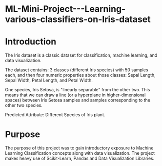 # ML-Mini-Project---Learning-various-classifiers-on-Iris-dataset


# Introduction

The Iris dataset is a classic dataset for classification, machine learning, and data visualization.

The dataset contains: 3 classes (different Iris species) with 50 samples each, and then four numeric properties about those classes: Sepal Length, Sepal Width, Petal Length, and Petal Width.

One species, Iris Setosa, is "linearly separable" from the other two. This means that we can draw a line (or a hyperplane in higher-dimensional spaces) between Iris Setosa samples and samples corresponding to the other two species.

Predicted Attribute: Different Species of Iris plant.




# Purpose

The purpose of this project was to gain introductory exposure to Machine Learning Classification concepts along with data visualization. The project makes heavy use of Scikit-Learn, Pandas and Data Visualization Libraries.
